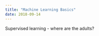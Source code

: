 ```yaml
---
title: "Machine Learning Basics"
date: 2018-09-14
---
```


Supervised learning - where are the adults?
